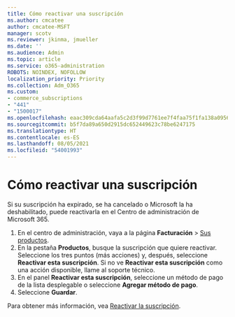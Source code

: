```yaml
---
title: Cómo reactivar una suscripción
ms.author: cmcatee
author: cmcatee-MSFT
manager: scotv
ms.reviewer: jkinma, jmueller
ms.date: ''
ms.audience: Admin
ms.topic: article
ms.service: o365-administration
ROBOTS: NOINDEX, NOFOLLOW
localization_priority: Priority
ms.collection: Adm_O365
ms.custom:
- commerce_subscriptions
- "441"
- "1500017"
ms.openlocfilehash: eaac309cda64aafa5c2d3f99d7761ee7f4faa75f1fa138a095615efe927e109b
ms.sourcegitcommit: b5f7da89a650d2915dc652449623c78be6247175
ms.translationtype: HT
ms.contentlocale: es-ES
ms.lasthandoff: 08/05/2021
ms.locfileid: "54001993"
---
```

# <a name="how-to-reactivate-a-subscription"></a>Cómo reactivar una suscripción

Si su suscripción ha expirado, se ha cancelado o Microsoft la ha deshabilitado, puede reactivarla en el Centro de administración de Microsoft 365.
  
1. En el centro de administración, vaya a la página **Facturación** \> [Sus productos](https://go.microsoft.com/fwlink/p/?linkid=842054).
2. En la pestaña **Productos**, busque la suscripción que quiere reactivar. Seleccione los tres puntos (más acciones) y, después, seleccione **Reactivar esta suscripción**.
    Si no ve **Reactivar esta suscripción** como una acción disponible, llame al soporte técnico.
3. En el panel **Reactivar esta suscripción**, seleccione un método de pago de la lista desplegable o seleccione **Agregar método de pago**.
4. Seleccione **Guardar**.

Para obtener más información, vea [Reactivar 
la suscripción](/microsoft-365/commerce/subscriptions/reactivate-your-subscription).